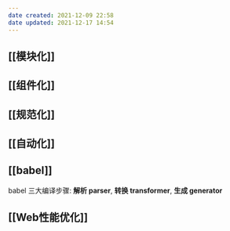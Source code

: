 ```yaml
---
date created: 2021-12-09 22:58
date updated: 2021-12-17 14:54
---
```


## [[模块化]]

## [[组件化]]

## [[规范化]]

## [[自动化]]

## [[babel]]
babel 三大编译步骤: **解析 parser**, **转换 transformer**, **生成 generator**

## [[Web性能优化]]